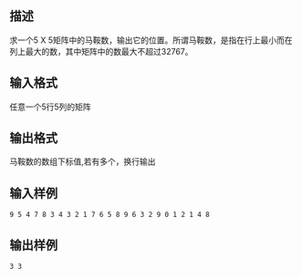 ## 描述

求一个5 X 5矩阵中的马鞍数，输出它的位置。所谓马鞍数，是指在行上最小而在列上最大的数，其中矩阵中的数最大不超过32767。 

## 输入格式

任意一个5行5列的矩阵 

## 输出格式

马鞍数的数组下标值,若有多个，换行输出 

## 输入样例

```plaintext
9 5 4 7 8 3 4 3 2 1 7 6 5 8 9 6 3 2 9 0 1 2 1 4 8 
```

## 输出样例

```plaintext
3 3 
```



 



 

